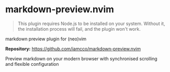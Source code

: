 # markdown-preview.nvim

> This plugin requires Node.js to be installed on your system.
> Without it, the installation process will fail, and the plugin won't work.

markdown preview plugin for (neo)vim

**Repository:** <https://github.com/iamcco/markdown-preview.nvim>

Preview markdown on your modern browser with synchronised scrolling and flexible configuration
